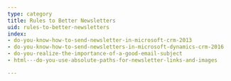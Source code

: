 ```yaml
---
type: category
title: Rules to Better Newsletters
uid: rules-to-better-newsletters
index:
- do-you-know-how-to-send-newsletter-in-microsoft-crm-2013
- do-you-know-how-to-send-newsletters-in-microsoft-dynamics-crm-2016
- do-you-realize-the-importance-of-a-good-email-subject
- html---do-you-use-absolute-paths-for-newsletter-links-and-images

---
```



